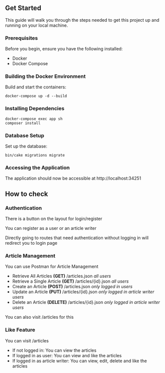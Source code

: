 ## Get Started

This guide will walk you through the steps needed to get this project up and running on your local machine.

### Prerequisites

Before you begin, ensure you have the following installed:

- Docker
- Docker Compose

### Building the Docker Environment

Build and start the containers:

```
docker-compose up -d --build
```

### Installing Dependencies

```
docker-compose exec app sh
composer install
```

### Database Setup

Set up the database:

```
bin/cake migrations migrate
```

### Accessing the Application

The application should now be accessible at http://localhost:34251

## How to check

### Authentication
There is a button on the layout for login/register

You can register as a user or an article writer

Directly going to routes that need authentication without logging in will redirect you to login page

### Article Management

You can use Postman for Article Management

- Retrieve All Articles **(GET)** /articles.json *all users*
- Retrieve a Single Article **(GET)** /articles/{id}.json *all users*
- Create an Article **(POST)** /articles.json *only logged in users*
- Update an Article **(PUT)** /articles/{id}.json *only logged in article writer users*
- Delete an Article **(DELETE)** /articles/{id}.json *only logged in article writer users*

You can also visit /articles for this

### Like Feature

You can visit /articles 

- If not logged in: You can view the articles
- If logged in as user: You can view and like the articles
- If logged in as article writer: You can view, edit, delete and like the articles
